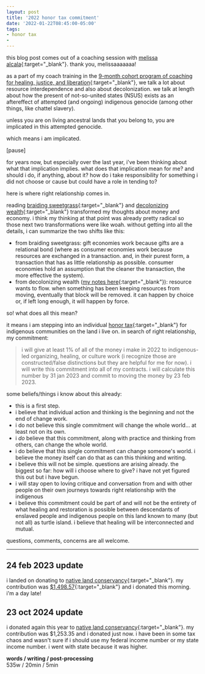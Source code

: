 ```yaml
---
layout: post
title: '2022 honor tax commitment'
date: '2022-01-22T08:45:00-05:00'
tags:
- honor tax
- 
--- 
```


this blog post comes out of a coaching session with [melissa alcala](https://icowellness.com/melissa-alcala/){:target="_blank"}. thank you, melissaaaaaaa!

as a part of my coach training in the [9-month cohort program of coaching for healing, justice, and liberation](https://www.healingjusticeliberation.org/cohort){:target="_blank"}, we talk a lot about resource interdependence and also about decolonization. we talk at length about how the present of not-so-united states (NSUS) exists as an aftereffect of attempted (and ongoing) indigenous genocide (among other things, like chattel slavery). 

unless you are on living ancestral lands that you belong to, you are implicated in this attempted genocide.

which means i am implicated. 

[pause]

for years now, but especially over the last year, i've been thinking about what that implication implies. what does that implication mean for me? and should i do, if anything, about it? how do i take responsibility for something i did not choose or cause but could have a role in tending to?

here is where right relationship comes in. 

reading [braiding sweetgrass](https://www.goodreads.com/book/show/17465709-braiding-sweetgrass?ac=1&from_search=true&qid=2rYBSj9de6&rank=1){:target="_blank"} and [decolonizing wealth](https://www.goodreads.com/book/show/38245185-decolonizing-wealth){:target="_blank"} transformed my thoughts about money and economy. i think my thinking at that point was already pretty radical so those next two transformations were like woah. without getting into all the details, i can summarize the two shifts like this: 

* from braiding sweetgrass: gift economies work because gifts are a relational bond (where as consumer economies work because resources are exchanged in a transaction. and, in their purest form, a transaction that has as little relationship as possible. consumer economies hold an assumption that the cleaner the transaction, the more effective the system). 
* from decolonizing wealth ([my notes here](https://docs.google.com/document/d/1fJXo7Vft9Q27ZxhLpYKi34LjloN8uv3jww97IB9SNJk/edit#heading=h.7eaf83x565lv){:target="_blank"}): resource wants to flow. when something has been keeping resources from moving, eventually that block will be removed. it can happen by choice or, if left long enough, it will happen by force.

so! what does all this mean? 

it means i am stepping into an individual [honor tax](http://www.honortax.org/toolkit.html){:target="_blank"} for indigenous communities on the land i live on. in search of right relationship, my commitment:

> i will give at least 1% of all of the money i make in 2022 to indigenous-led organizing, healing, or culture work (i recognize those are constructed/false distinctions but they are helpful for me for now). i will write this commitment into all of my contracts. i will calculate this number by 31 jan 2023 and commit to moving the money by 23 feb 2023. 

some beliefs/things i know about this already:

* this is a first step.
* i believe that individual action and thinking is the beginning and not the end of change work. 
* i do not believe this single commitment will change the whole world... at least not on its own. 
* i *do* believe that this commitment, along with practice and thinking from others, can change the whole world. 
* i do believe that this single commitment can change someone's world. i believe the money itself can do that as can this thinking and writing. 
* i believe this will not be simple. questions are arising already. the biggest so far: how will i choose where to give? i have not yet figured this out but i have begun. 
* i will stay open to loving critique and conversation from and with other people on their own journeys towards right relationship with the indigenous 
* i believe this commitment could be part of and will not be the entirety of what healing and restoration is possible between descendants of enslaved people and indigenous people on this land known to many (but not all) as turtle island. i believe that healing will be interconnected and mutual. 

questions, comments, concerns are all welcome. 




---

## 24 feb 2023 update

i landed on donating to [native land conservancy](http://www.nativelandconservancy.org/home.html){:target="_blank"}. my contribution was [$1,498.57](https://i.imgur.com/fbNuP2Z.png){:target="_blank"} and i donated this morning. i'm a day late! 

## 23 oct 2024 update

i donated again this year to [native land conservancy](http://www.nativelandconservancy.org/home.html){:target="_blank"}. my contribution was $1,253.35 and i donated just now. i have been in some tax chaos and wasn't sure if i should use my federal income number or my state income number. i went with state because it was higher. 

<!-- hyperlink bank -->


<!-- &#042; = asterisk -->
<!-- &#039; = single quote '-->

**words / writing / post-processing**  
535w / 20min / 5min